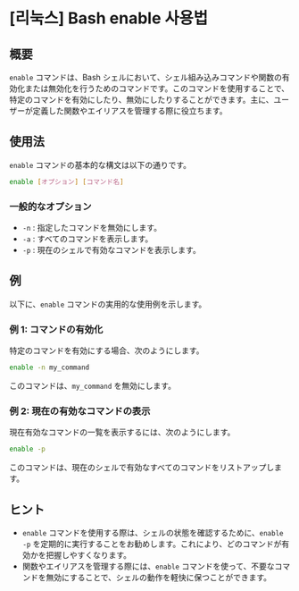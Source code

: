 # [리눅스] Bash enable 사용법

## 概要
`enable` コマンドは、Bash シェルにおいて、シェル組み込みコマンドや関数の有効化または無効化を行うためのコマンドです。このコマンドを使用することで、特定のコマンドを有効にしたり、無効にしたりすることができます。主に、ユーザーが定義した関数やエイリアスを管理する際に役立ちます。

## 使用法
`enable` コマンドの基本的な構文は以下の通りです。

```bash
enable [オプション] [コマンド名]
```

### 一般的なオプション
- `-n` : 指定したコマンドを無効にします。
- `-a` : すべてのコマンドを表示します。
- `-p` : 現在のシェルで有効なコマンドを表示します。

## 例
以下に、`enable` コマンドの実用的な使用例を示します。

### 例 1: コマンドの有効化
特定のコマンドを有効にする場合、次のようにします。

```bash
enable -n my_command
```
このコマンドは、`my_command` を無効にします。

### 例 2: 現在の有効なコマンドの表示
現在有効なコマンドの一覧を表示するには、次のようにします。

```bash
enable -p
```
このコマンドは、現在のシェルで有効なすべてのコマンドをリストアップします。

## ヒント
- `enable` コマンドを使用する際は、シェルの状態を確認するために、`enable -p` を定期的に実行することをお勧めします。これにより、どのコマンドが有効かを把握しやすくなります。
- 関数やエイリアスを管理する際には、`enable` コマンドを使って、不要なコマンドを無効にすることで、シェルの動作を軽快に保つことができます。